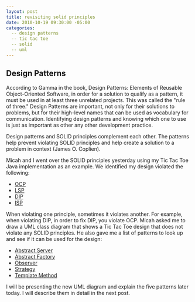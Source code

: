 ```yaml
---
layout: post
title: revisiting solid principles
date: 2010-10-19 09:30:00 -05:00
categories:
  -- design patterns
  -- tic tac toe
  -- solid
  -- uml
---
```


## Design Patterns

According to Gamma in the book, Design Patterns: Elements of Reusable Object-Oriented Software, in order for a solution to qualify as a pattern, it must be used in at least three unrelated projects.  This was called the "rule of three."  Design Patterns are important, not only for their solutions to problems, but for their high-level names that can be used as vocabulary for communication.  Identifying design patterns and knowing which one to use is just as important as other any other development practice.  

Design patterns and SOLID principles complement each other.  The patterns help prevent violating SOLID principles and help create a solution to a problem in context (James O. Coplien).

Micah and I went over the SOLID principles yesterday using my Tic Tac Toe Java implementation as an example.  We identified my design violated the following:

* [OCP](http://en.wikipedia.org/wiki/Single_responsibility_principle)
* [LSP](http://en.wikipedia.org/wiki/Liskov_substitution_principle)
* [DIP](http://en.wikipedia.org/wiki/Dependency_inversion_principle)
* [ISP](http://en.wikipedia.org/wiki/Interface_segregation_principle)

When violating one principle, sometimes it violates another.  For example, when violating DIP, in order to fix DIP, you violate OCP.  Micah asked me to draw a UML class diagram that shows a Tic Tac Toe design that does not violate any SOLID principles.  He also gave me a list of patterns to look up and see if it can be used for the design:

* [Abstract Server](http://today.java.net/pub/a/today/2004/06/8/patterns.html)
* [Abstract Factory](http://en.wikipedia.org/wiki/Abstract_factory_pattern)
* [Observer](http://en.wikipedia.org/wiki/Observer_pattern)
* [Strategy](http://en.wikipedia.org/wiki/Strategy_pattern)
* [Template Method](http://en.wikipedia.org/wiki/Template_method_pattern)

I will be presenting the new UML diagram and explain the five patterns later today.  I will describe them in detail in the next post.
